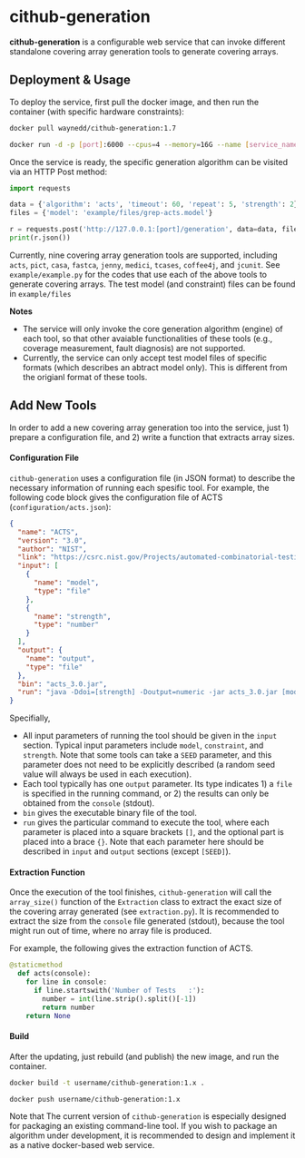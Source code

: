# cithub-generation

**cithub-generation** is a configurable web service that can invoke different standalone covering array generation tools to generate covering arrays.



## Deployment & Usage

 To deploy the service, first pull the docker image, and then run the container (with specific hardware constraints):

```bash
docker pull waynedd/cithub-generation:1.7
```

```bash
docker run -d -p [port]:6000 --cpus=4 --memory=16G --name [service_name] waynedd/cithub-generation:1.9
```

Once the service is ready, the specific generation algorithm can be visited via an HTTP Post method:

```python
import requests

data = {'algorithm': 'acts', 'timeout': 60, 'repeat': 5, 'strength': 2}
files = {'model': 'example/files/grep-acts.model'}

r = requests.post('http://127.0.0.1:[port]/generation', data=data, files=files)
print(r.json())
```

Currently, nine covering array generation tools are supported, including `acts`, `pict`, `casa`, `fastca`, `jenny`, `medici`, `tcases`, `coffee4j`, and `jcunit`. See `example/example.py` for the codes that use each of the above tools to generate covering arrays. The test model (and constraint) files can be found in  `example/files` 

**Notes**

* The service will only invoke the core generation algorithm (engine) of each tool, so that other avaiable functionalities of these tools (e.g., coverage measurement, fault diagnosis) are not supported.
* Currently, the service can only accept test model files of specific formats (which describes an abtract model only). This is different from the origianl format of these tools.



## Add New Tools

In order to add a new covering array generation too into the service, just 1) prepare a configuration file, and 2) write a function that extracts array sizes.



#### Configuration File

`cithub-generation` uses a configuration file (in JSON format) to describe the necessary information of running each spesific tool. For example, the following code block gives the configuration file of ACTS (`configuration/acts.json`):

```json
{
  "name": "ACTS",
  "version": "3.0",
  "author": "NIST",
  "link": "https://csrc.nist.gov/Projects/automated-combinatorial-testing-for-software/downloadable-tools",
  "input": [
    {
      "name": "model",
      "type": "file"
    },
    {
      "name": "strength",
      "type": "number"
    }
  ],
  "output": {
    "name": "output",
    "type": "file"
  },
  "bin": "acts_3.0.jar",
  "run": "java -Ddoi=[strength] -Doutput=numeric -jar acts_3.0.jar [model] [output]"
}
```

Specifially,

* All input parameters of running the tool should be given in the `input` section. Typical input parameters include `model`, `constraint`, and `strength`. Note that some tools can take a `SEED`  parameter, and this parameter does not need to be explicitly described (a random seed value will always be used in each execution).
* Each tool typically has one `output` parameter. Its type indicates 1) a `file` is specified in the running command, or 2) the results can only be obtained from the `console` (stdout).
*  `bin` gives the executable binary file of the tool.
*  `run` gives the particular command to execute the tool, where each parameter is placed into a square brackets `[]`, and the optional part is placed into a brace `{}`. Note that each parameter here should be described in `input` and `output` sections (except `[SEED]`).



#### Extraction Function

Once the execution of the tool finishes,  `cithub-generation` will call the `array_size()` function of the `Extraction` class to extract the exact size of the covering array generated (see `extraction.py`). It is recommended to extract the size from the `console` file generated (stdout), because the tool might run out of time, where no array file is produced.

For example, the following gives the extraction function of ACTS.

```python
@staticmethod
  def acts(console):
    for line in console:
      if line.startswith('Number of Tests	:'):
        number = int(line.strip().split()[-1])
        return number
    return None
```



#### Build

After the updating, just rebuild (and publish) the new image, and run the container.

```bash
docker build -t username/cithub-generation:1.x .
```

```bash
docker push username/cithub-generation:1.x
```



Note that The current version of `cithub-generation` is especially designed for packaging an existing command-line tool. If you wish to package an algorithm under development, it is recommended to design and implement it as a native docker-based web service.
